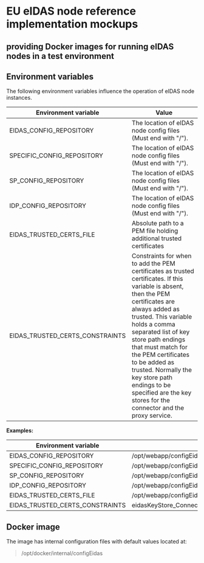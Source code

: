 # EU eIDAS node reference implementation mockups
providing Docker images for running eIDAS nodes in a test environment
---


## Environment variables
The following environment variables influence the operation of eIDAS node instances.

Environment variable | Value
---|---
EIDAS_CONFIG_REPOSITORY | The location of eIDAS node config files (Must end with "/").
SPECIFIC_CONFIG_REPOSITORY | The location of eIDAS node config files (Must end with "/").
SP_CONFIG_REPOSITORY | The location of eIDAS node config files (Must end with "/").
IDP_CONFIG_REPOSITORY | The location of eIDAS node config files (Must end with "/").
EIDAS_TRUSTED_CERTS_FILE | Absolute path to a PEM file holding additional trusted certificates
EIDAS_TRUSTED_CERTS_CONSTRAINTS | Constraints for when to add the PEM certificates as trusted certificates. If this variable is absent, then the PEM certificates are always added as trusted. This variable holds a comma separated list of key store path endings that must match for the PEM certificates to be added as trusted. Normally the key store path endings to be specified are the key stores for the connector and the proxy service.

**Examples:**

Environment variable | Value
---|---
EIDAS_CONFIG_REPOSITORY | /opt/webapp/configEidas14/tomcat/
SPECIFIC_CONFIG_REPOSITORY | /opt/webapp/configEidas14/tomcat/specific/
SP_CONFIG_REPOSITORY | /opt/webapp/configEidas14/tomcat/sp/
IDP_CONFIG_REPOSITORY | /opt/webapp/configEidas14/tomcat/idp/
EIDAS_TRUSTED_CERTS_FILE | /opt/webapp/configEidas14/trust/trustedCerts.pem
EIDAS_TRUSTED_CERTS_CONSTRAINTS | eidasKeyStore_Connector_CA.jks,eidasKeyStore_Service_CA.jks


## Docker image
The image has internal configuration files with default values located at:

> /opt/docker/internal/configEidas

